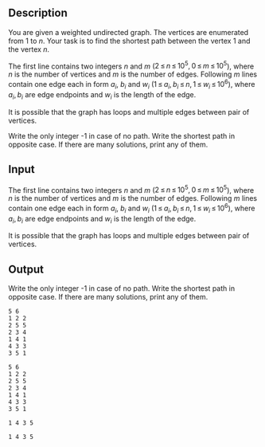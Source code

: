 ## Description

<div><p>You are given a weighted undirected graph. The vertices are enumerated from 1 to <span class="tex-span"><i>n</i></span>. Your task is to find the shortest path between the vertex <span class="tex-span">1</span> and the vertex <span class="tex-span"><i>n</i></span>.</p></div><div class="input-specification"><p>The first line contains two integers <span class="tex-span"><i>n</i></span> and <span class="tex-span"><i>m</i></span> (<span class="tex-span">2 ≤ <i>n</i> ≤ 10<sup class="upper-index">5</sup>, 0 ≤ <i>m</i> ≤ 10<sup class="upper-index">5</sup></span>), where <span class="tex-span"><i>n</i></span> is the number of vertices and <span class="tex-span"><i>m</i></span> is the number of edges. Following <span class="tex-span"><i>m</i></span> lines contain one edge each in form <span class="tex-span"><i>a</i><sub class="lower-index"><i>i</i></sub></span>, <span class="tex-span"><i>b</i><sub class="lower-index"><i>i</i></sub></span> and <span class="tex-span"><i>w</i><sub class="lower-index"><i>i</i></sub></span> (<span class="tex-span">1 ≤ <i>a</i><sub class="lower-index"><i>i</i></sub>, <i>b</i><sub class="lower-index"><i>i</i></sub> ≤ <i>n</i>, 1 ≤ <i>w</i><sub class="lower-index"><i>i</i></sub> ≤ 10<sup class="upper-index">6</sup></span>), where <span class="tex-span"><i>a</i><sub class="lower-index"><i>i</i></sub>, <i>b</i><sub class="lower-index"><i>i</i></sub></span> are edge endpoints and <span class="tex-span"><i>w</i><sub class="lower-index"><i>i</i></sub></span> is the length of the edge.</p><p>It is possible that the graph has loops and multiple edges between pair of vertices.</p></div><div class="output-specification"><p>Write the only integer <span class="tex-font-style-tt">-1</span> in case of no path. Write the shortest path in opposite case. If there are many solutions, print any of them.</p></div>

## Input

<p>The first line contains two integers <span class="tex-span"><i>n</i></span> and <span class="tex-span"><i>m</i></span> (<span class="tex-span">2 ≤ <i>n</i> ≤ 10<sup class="upper-index">5</sup>, 0 ≤ <i>m</i> ≤ 10<sup class="upper-index">5</sup></span>), where <span class="tex-span"><i>n</i></span> is the number of vertices and <span class="tex-span"><i>m</i></span> is the number of edges. Following <span class="tex-span"><i>m</i></span> lines contain one edge each in form <span class="tex-span"><i>a</i><sub class="lower-index"><i>i</i></sub></span>, <span class="tex-span"><i>b</i><sub class="lower-index"><i>i</i></sub></span> and <span class="tex-span"><i>w</i><sub class="lower-index"><i>i</i></sub></span> (<span class="tex-span">1 ≤ <i>a</i><sub class="lower-index"><i>i</i></sub>, <i>b</i><sub class="lower-index"><i>i</i></sub> ≤ <i>n</i>, 1 ≤ <i>w</i><sub class="lower-index"><i>i</i></sub> ≤ 10<sup class="upper-index">6</sup></span>), where <span class="tex-span"><i>a</i><sub class="lower-index"><i>i</i></sub>, <i>b</i><sub class="lower-index"><i>i</i></sub></span> are edge endpoints and <span class="tex-span"><i>w</i><sub class="lower-index"><i>i</i></sub></span> is the length of the edge.</p><p>It is possible that the graph has loops and multiple edges between pair of vertices.</p>

## Output

<p>Write the only integer <span class="tex-font-style-tt">-1</span> in case of no path. Write the shortest path in opposite case. If there are many solutions, print any of them.</p>





```input1
5 6
1 2 2
2 5 5
2 3 4
1 4 1
4 3 3
3 5 1

```




```input2
5 6
1 2 2
2 5 5
2 3 4
1 4 1
4 3 3
3 5 1

```




```output1
1 4 3 5
```




```output2
1 4 3 5
```


